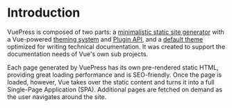 # Introduction

VuePress is composed of two parts: a
[minimalistic static site generator](https://github.com/vuejs/vuepress/tree/master/packages/%40vuepress/core)
with a Vue-powered [theming system](https://v1.vuepress.vuejs.org/theme/) and
[Plugin API](https://v1.vuepress.vuejs.org/plugin/), and a
[default theme](https://v1.vuepress.vuejs.org/theme/default-theme-config.html) optimized
for writing technical documentation. It was created to support the documentation needs of
Vue's own sub projects.

Each page generated by VuePress has its own pre-rendered static HTML, providing great
loading performance and is SEO-friendly. Once the page is loaded, however, Vue takes over
the static content and turns it into a full Single-Page Application (SPA). Additional
pages are fetched on demand as the user navigates around the site.
